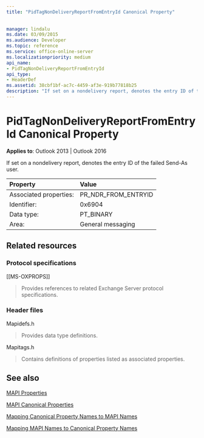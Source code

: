 ```yaml
---
title: "PidTagNonDeliveryReportFromEntryId Canonical Property"
 
 
manager: lindalu
ms.date: 03/09/2015
ms.audience: Developer
ms.topic: reference
ms.service: office-online-server
ms.localizationpriority: medium
api_name:
- PidTagNonDeliveryReportFromEntryId
api_type:
- HeaderDef
ms.assetid: 38cbf1bf-ac7c-4459-af3e-919b77818b25
description: "If set on a nondelivery report, denotes the entry ID of the failed Send-As user for Outlook 2013 and Outlook 2016."
---
```


# PidTagNonDeliveryReportFromEntryId Canonical Property

  
  
**Applies to**: Outlook 2013 | Outlook 2016 
  
If set on a nondelivery report, denotes the entry ID of the failed Send-As user.
  
|Property |Value |
|:-----|:-----|
|Associated properties:  <br/> |PR_NDR_FROM_ENTRYID  <br/> |
|Identifier:  <br/> |0x6904  <br/> |
|Data type:  <br/> |PT_BINARY  <br/> |
|Area:  <br/> |General messaging  <br/> |
   
## Related resources

### Protocol specifications

[[MS-OXPROPS]] 
  
> Provides references to related Exchange Server protocol specifications.
    
### Header files

Mapidefs.h
  
> Provides data type definitions.
    
Mapitags.h
  
> Contains definitions of properties listed as associated properties.
    
## See also



[MAPI Properties](mapi-properties.md)
  
[MAPI Canonical Properties](mapi-canonical-properties.md)
  
[Mapping Canonical Property Names to MAPI Names](mapping-canonical-property-names-to-mapi-names.md)
  
[Mapping MAPI Names to Canonical Property Names](mapping-mapi-names-to-canonical-property-names.md)


